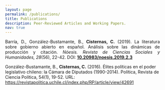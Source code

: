 ```yaml
---
layout: page
permalink: /publications/
title: Publications
description: Peer-Reviewed Articles and Working Papers.
nav: true
---
```


<div class="publications">

<p align="justify">Barría, D., González-Bustamante, B., <strong>Cisternas, C.</strong> (2019). La literatura sobre gobierno abierto en español. Análisis sobre las dinámicas de producción y citación. <em>Nóesis. Revista de Ciencias Sociales y Humanidades, 28</em>(56), 22-42. DOI: <a href="http://doi.org1/0.20983/noesis.2019.2.3" target="_blank"><strong>10.20983/noesis.2019.2.3</strong></a></p>

 González-Bustamante, B., <strong>Cisternas, C.</strong> (2016). Élites políticas en el poder legislativo chileno: la Cámara de Diputados (1990-2014). Política, Revista de Ciencia Política, 54(1), 19-52. URL: https://revistapolitica.uchile.cl/index.php/RP/article/view/42691 

</div>
